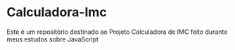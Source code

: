 # Calculadora-Imc
Este é um repositório destinado ao Projeto Calculadora de IMC feito durante meus estudos sobre JavaScript

